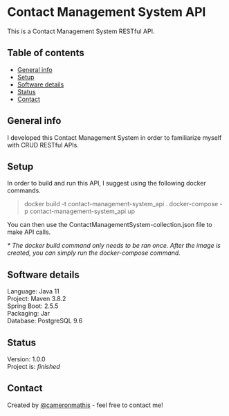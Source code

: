# Contact Management System API

This is a Contact Management System RESTful API.

## Table of contents

- [General info](#general-info)
- [Setup](#setup)
- [Software details](#Software-details)
- [Status](#status)
- [Contact](#contact)

## General info

I developed this Contact Management System in order to familiarize myself with CRUD RESTful APIs.

## Setup

In order to build and run this API, I suggest using the following docker commands.

> docker build -t contact-management-system_api .
> docker-compose -p contact-management-system_api up

You can then use the ContactManagementSystem-collection.json file to make API calls.

_\* The docker build command only needs to be ran once. After the image is created, you can simply run the docker-compose command._

## Software details

Language: Java 11 <br/>
Project: Maven 3.8.2 <br/>
Spring Boot: 2.5.5 <br/>
Packaging: Jar <br/>
Database: PostgreSQL 9.6 <br/>

## Status

Version: 1.0.0 <br/>
Project is: _finished_

## Contact

Created by [@cameronmathis](https://github.com/cameronmathis/) - feel free to contact me!
